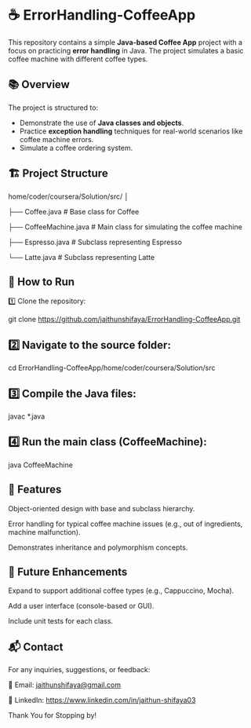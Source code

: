 # ☕ ErrorHandling-CoffeeApp

This repository contains a simple **Java-based Coffee App** project with a focus on practicing **error handling** in Java. The project simulates a basic coffee machine with different coffee types.

## 📚 Overview
The project is structured to:
- Demonstrate the use of **Java classes and objects**.
- Practice **exception handling** techniques for real-world scenarios like coffee machine errors.
- Simulate a coffee ordering system.

## 🏗️ Project Structure

home/coder/coursera/Solution/src/
│

├── Coffee.java # Base class for Coffee

├── CoffeeMachine.java # Main class for simulating the coffee machine

├── Espresso.java # Subclass representing Espresso

└── Latte.java # Subclass representing Latte

## 🚀 How to Run
1️⃣ Clone the repository:

git clone https://github.com/jaithunshifaya/ErrorHandling-CoffeeApp.git

## 2️⃣ Navigate to the source folder:

cd ErrorHandling-CoffeeApp/home/coder/coursera/Solution/src

## 3️⃣ Compile the Java files:

javac *.java

## 4️⃣ Run the main class (CoffeeMachine):

java CoffeeMachine

## 🌟 Features
Object-oriented design with base and subclass hierarchy.

Error handling for typical coffee machine issues (e.g., out of ingredients, machine malfunction).

Demonstrates inheritance and polymorphism concepts.

## 📝 Future Enhancements
Expand to support additional coffee types (e.g., Cappuccino, Mocha).

Add a user interface (console-based or GUI).

Include unit tests for each class.

## 📬 Contact
For any inquiries, suggestions, or feedback:

📧 Email: jaithunshifaya@gmail.com

💼 LinkedIn: https://www.linkedin.com/in/jaithun-shifaya03

Thank You for Stopping by!


